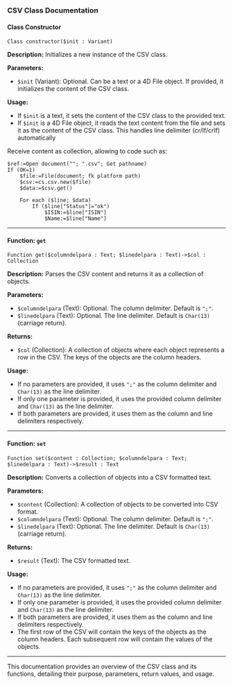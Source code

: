 ### CSV Class Documentation

#### Class Constructor

```4d
Class constructor($init : Variant)
```

**Description:**
Initializes a new instance of the CSV class.

**Parameters:**
- `$init` (Variant): Optional. Can be a text or a 4D File object. If provided, it initializes the content of the CSV class.

**Usage:**
- If `$init` is a text, it sets the content of the CSV class to the provided text.
- If `$init` is a 4D File object, it reads the text content from the file and sets it as the content of the CSV class. This handles line delimiter (cr/lf/crlf) automatically  

Receive content as collection, allowing to code such as:

```4D
$ref:=Open document(""; ".csv"; Get pathname)
If (OK=1)
	$file:=File(document; fk platform path)
	$csv:=cs.csv.new($file)
	$data:=$csv.get()

	For each ($line; $data)
		If ($line["Status"]="ok")
			$ISIN:=$line["ISIN"]
			$Name:=$line["Name"]
```

---

#### Function: `get`

```4d
Function get($columndelpara : Text; $linedelpara : Text)->$col : Collection
```

**Description:**
Parses the CSV content and returns it as a collection of objects.

**Parameters:**
- `$columndelpara` (Text): Optional. The column delimiter. Default is `";"`.
- `$linedelpara` (Text): Optional. The line delimiter. Default is `Char(13)` (carriage return).

**Returns:**
- `$col` (Collection): A collection of objects where each object represents a row in the CSV. The keys of the objects are the column headers.

**Usage:**
- If no parameters are provided, it uses `";"` as the column delimiter and `Char(13)` as the line delimiter.
- If only one parameter is provided, it uses the provided column delimiter and `Char(13)` as the line delimiter.
- If both parameters are provided, it uses them as the column and line delimiters respectively.

---

#### Function: `set`

```4d
Function set($content : Collection; $columndelpara : Text; $linedelpara : Text)->$result : Text
```

**Description:**
Converts a collection of objects into a CSV formatted text.

**Parameters:**
- `$content` (Collection): A collection of objects to be converted into CSV format.
- `$columndelpara` (Text): Optional. The column delimiter. Default is `";"`.
- `$linedelpara` (Text): Optional. The line delimiter. Default is `Char(13)` (carriage return).

**Returns:**
- `$result` (Text): The CSV formatted text.

**Usage:**
- If no parameters are provided, it uses `";"` as the column delimiter and `Char(13)` as the line delimiter.
- If only one parameter is provided, it uses the provided column delimiter and `Char(13)` as the line delimiter.
- If both parameters are provided, it uses them as the column and line delimiters respectively.
- The first row of the CSV will contain the keys of the objects as the column headers. Each subsequent row will contain the values of the objects.

---

This documentation provides an overview of the CSV class and its functions, detailing their purpose, parameters, return values, and usage.